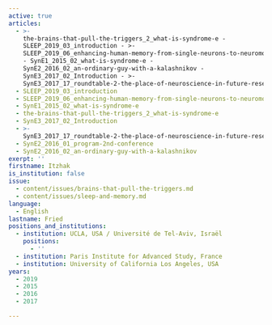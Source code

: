 ```yaml
---
active: true
articles:
  - >-
    the-brains-that-pull-the-triggers_2_what-is-syndrome-e -
    SLEEP_2019_03_introduction - >-
    SLEEP_2019_06_enhancing-human-memory-from-single-neurons-to-neuromodulation
    - SynE1_2015_02_what-is-syndrome-e -
    SynE2_2016_02_an-ordinary-guy-with-a-kalashnikov -
    SynE3_2017_02_Introduction - >-
    SynE3_2017_17_roundtable-2-the-place-of-neuroscience-in-future-research-on-perpetrators-of-extreme-violence
  - SLEEP_2019_03_introduction
  - SLEEP_2019_06_enhancing-human-memory-from-single-neurons-to-neuromodulation
  - SynE1_2015_02_what-is-syndrome-e
  - the-brains-that-pull-the-triggers_2_what-is-syndrome-e
  - SynE3_2017_02_Introduction
  - >-
    SynE3_2017_17_roundtable-2-the-place-of-neuroscience-in-future-research-on-perpetrators-of-extreme-violence
  - SynE2_2016_01_program-2nd-conference
  - SynE2_2016_02_an-ordinary-guy-with-a-kalashnikov
exerpt: ''
firstname: Itzhak
is_institution: false
issue:
  - content/issues/brains-that-pull-the-triggers.md
  - content/issues/sleep-and-memory.md
language:
  - English
lastname: Fried
positions_and_institutions:
  - institution: UCLA, USA / Université de Tel-Aviv, Israël
    positions:
      - ''
  - institution: Paris Institute for Advanced Study, France
  - institution: University of California Los Angeles, USA
years:
  - 2019
  - 2015
  - 2016
  - 2017

---
```


